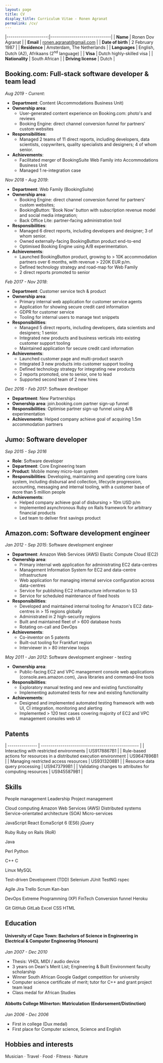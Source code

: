 ```yaml
---
layout: page
title: CV
display_title: Curriculum Vitae - Ronen Agranat
permalink: /cv/
---
```


|---------------------:|-------------------------------|
| **Name**             | Ronen Dov Agranat             |
| **Email**            | ronen.agranat@gmail.com       |
| **Date of birth**    | 2 February 1987               |
| **Residence**        | Amsterdam, The Netherlands        |
| **Languages**        | English, Dutch (A2), Afrikaans (2<sup>nd</sup> language) |
| **Visa**             | Dutch highly-skilled visa     |
| **Nationality**      | South African                 |
| **Driving license** | Dutch                           |

## Booking.com: Full-stack software developer & team lead

*Aug 2019 - Current*: 

* **Department**: Content (Accommodations Business Unit)
* **Ownership area**: 
    * User-generated content experience on Booking.com: photo's and reviews
    * Booking Engine: direct channel conversion funnel for partners' custom websites
* **Responsibilities**:
    * Managed 2 teams of 11 direct reports, including developers, data scientists, copywriters,
    quality specialists and designers; 4 of whom senior.
* **Achievements**:
    * Facilitated merger of BookingSuite Web Family into Accommodations Business Unit
    * Managed 1 re-integration case

*Nov 2018 - Aug 2019*:

* **Department**: Web Family (BookingSuite)
* **Ownership area**:
    * Booking Engine: direct channel conversion funnel for partners' custom websites;
    * BookingButton: 'Book Now' button with subscription revenue model and social media integration;
    * Back Office Lite: partner-facing administration tool
* **Responsibilities**:
    * Managed 6 direct reports, including developers and designer; 3 of whom senior.
    * Owned externally-facing BookingButton product end-to-end
    * Optimised Booking Engine using A/B experimentation.
* **Achievements**:
    * Launched BookingButton product, growing to > 10K accommodation partners over 6 months,
    with revenue > 220K EUR p/m.
    * Defined technology strategy and road-map for Web Family
    * 2 direct reports promoted to senior

*Feb 2017 - Nov 2018*:

* **Department**: Customer service tech & product
* **Ownership area**:
    * Primary internal web application for customer service agents
    * Application for showing secure credit card information
    * GDPR for customer service
    * Tooling for internal users to manage text snippets
* **Responsibilities**:
    * Managed 5 direct reports, including developers, data scientists and designers; 1 senior.
    * Integrated new products and business verticals into existing customer support tooling
    * Maintained application for secure credit card information
* **Achievements**:
    * Launched customer page and multi-product search
    * Integrated 3 new products into customer support tooling
    * Defined technology strategy for integrating new products
    * 2 reports promoted, one to senior, one to lead
    * Supported second team of 2 new hires

*Dec 2016 - Feb 2017*: Software developer

* **Department**: New Partnerships
* **Ownership area**: join.booking.com partner sign-up funnel
* **Responsibilities**: Optimise partner sign-up funnel using A/B experimentation
* **Achievements**: Helped company achieve goal of acquiring 1.5m accommodation partners

## Jumo: Software developer

*Sep 2015 - Sep 2016*

* **Role**: Software developer 
* **Department**: Core Engineering team
* **Product**: Mobile money micro-loan system
* **Responsibilities**: Developing, maintaining and operating core loans system, including disbursal and collection,
lifecycle progression, accounting, messaging and internal tooling, with a customer base of more than 5 million people
* **Achievements**:
    * Helped company achieve goal of disbursing > 10m USD p/m
    * Implemented asynchronous Ruby on Rails framework for arbitrary financial products
    * Led team to deliver first savings product

## Amazon.com: Software development engineer

*Jan 2012 - Sep 2015*: Software development engineer

* **Department**: Amazon Web Services (AWS) Elastic Compute Cloud (EC2)
* **Ownership area**:
    * Primary internal web application for administrating EC2 data-centres
    * Management Information System for EC2 and data-centre infrastructure
    * Web application for managing internal service configuration across data-centres
    * Service for publishing EC2 infrastructure information to S3
    * Service for scheduled maintenance of fixed hosts
* **Responsibilities**:
    * Developed and maintained internal tooling for Amazon's EC2 data-centres in > 15 regions globally
    * Administrated in 2 high-security regions
    * Built and maintained fleet of > 600 database hosts
    * Rotating on-call and DevOps
* **Achievements**:
    * Co-inventor on 5 patents
    * Built-out tooling for Frankfurt region
    * Interviewer in > 80 interview loops

*May 2011 - Jan 2012*: Software development engineer - testing

* **Ownership area**:
    * Public-facing EC2 and VPC management console web applications (console.aws.amazon.com), Java libraries and
    command-line tools
* **Responsibilities**:
    * Exploratory manual testing and  new and existing functionality
    * Implementing automated tests for new and existing functionality
* **Achievements**:
    * Designed and implemented automated testing framework with web UI, CI integration, monitoring and alerting
    * Implemented > 120 test cases covering majority of EC2 and VPC management consoles web UI

## Patents

| --------------- | -------------------------------------------------- |
| Interacting with restricted environments | US9178867B1 |
| Rule-based actions for resources in a distributed execution environment | US9647896B1 |
| Managing restricted access resources | US9313208B1 |
| Resource data query processing | US9473799B1 |
| Validating changes to attributes for computing resources | US9455879B1 |

## Skills

<span class="badge">People management</span>
<span class="badge">Leadership</span>
<span class="badge">Project management</span>
<!-- -->
<span class="badge">Cloud computing</span>
<span class="badge">Amazon Web Services (AWS)</span>
<span class="badge">Distributed systems</span>
<span class="badge">Service-orientated architecture (SOA)</span>
<span class="badge">Micro-services</span>
<!-- -->
<span class="badge">JavaScript</span>
<span class="badge">React</span>
<span class="badge">EcmaScript 6 (ES6)</span>
<span class="badge">jQuery</span>
<!-- -->
<span class="badge">Ruby</span>
<span class="badge">Ruby on Rails (RoR)</span>
<!-- -->
<span class="badge">Java</span>
<!-- -->
<span class="badge">Perl</span>
<span class="badge">Python</span>
<!-- -->
<span class="badge">C++</span>
<span class="badge">C</span>
<!-- -->
<span class="badge">Linux</span>
<span class="badge">MySQL</span>
<!-- -->
<span class="badge">Test-driven Development (TDD)</span>
<span class="badge">Selenium</span>
<span class="badge">JUnit</span>
<span class="badge">TestNG</span>
<span class="badge">rspec</span>
<!-- -->
<span class="badge">Agile</span>
<span class="badge">Jira</span>
<span class="badge">Trello</span>
<span class="badge">Scrum</span>
<span class="badge">Kan-ban</span>
<!-- -->
<span class="badge">DevOps</span>
<span class="badge">Extreme Programming (XP)</span>
<span class="badge">FinTech</span>
<span class="badge">Conversion funnel</span>
<span class="badge">Heroku</span>
<!-- -->
<span class="badge">Git</span>
<span class="badge">GitHub</span>
<span class="badge">GitLab</span>
<span class="badge">Excel</span>
<span class="badge">CSS</span>
<span class="badge">HTML</span>

## Education

#### University of Cape Town: Bachelors of Science in Engineering in Electrical & Computer Engineering (Honours)
*Jan 2007 - Dec 2010*
* Thesis: VHDL MIDI / audio device
* 3 years on Dean's Merit List; Engineering & Built Environment faculty scholarship
* Winner South African Google Gadget competition for university
* Computer science certificate of merit; tutor for C++ and grant project team lead
* Class medal for African Studies

#### Abbotts College Milnerton: Matriculation (Endorsement/Distinction)
*Jan 2006 - Dec 2006*

* First in college (Dux medal)
* First place for Computer science, Science and English

## Hobbies and interests

Musician &middot; Travel &middot; Food &middot; Fitness &middot; Nature
